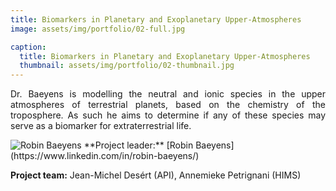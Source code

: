 ```yaml
---
title: Biomarkers in Planetary and Exoplanetary Upper-Atmospheres
image: assets/img/portfolio/02-full.jpg

caption:
  title: Biomarkers in Planetary and Exoplanetary Upper-Atmospheres
  thumbnail: assets/img/portfolio/02-thumbnail.jpg
---
```

<p style='text-align: justify;'>Dr. Baeyens is modelling the neutral and ionic species in the upper atmospheres of terrestrial planets, based on the chemistry of the troposphere. As such he aims to determine if any of these species may serve as a biomarker for extraterrestrial life.</p>


<img src="/assets/img/portfolio/Robin_Baeyens.png" alt="Robin Baeyens">
**Project leader:** [Robin Baeyens](https://www.linkedin.com/in/robin-baeyens/)

**Project team:** Jean-Michel Desért (API), Annemieke Petrignani (HIMS)
